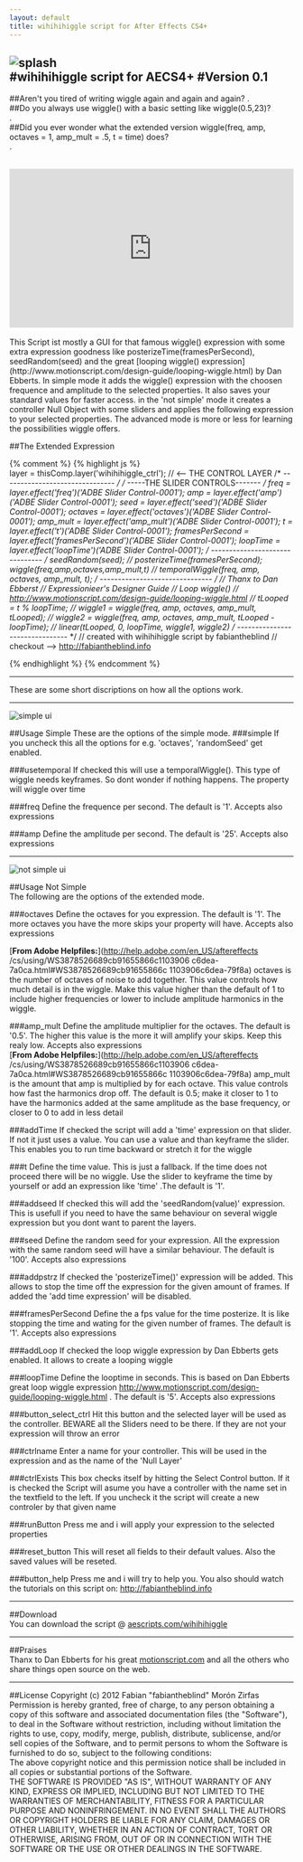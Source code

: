 ```yaml
---
layout: default
title: wihihihiggle script for After Effects CS4+
---
```

![splash](images/splash-2-plus-text.png)  
#<span id="extra">wihihihiggle script for AECS4+</span> 
#Version 0.1  
---------------------  
##Aren't you tired of writing <span id="extra">wiggle</span> again and again and again?
.  
##Do you always use wiggle() with a basic setting like <span id="extra">wiggle(0.5,23)</span>?  
.  
##Did you ever wonder what the extended version <span id="extra">wiggle(freq, amp, octaves = 1, amp_mult = .5, t = time)</span> does?  
.  
<br>
  <iframe src="http://player.vimeo.com/video/47651491" width="100%" height="281" frameborder="0" webkitAllowFullScreen mozallowfullscreen allowFullScreen></iframe>
<br>
<br>
This Script ist mostly a GUI for that famous <span id="extra">wiggle()</span> expression with some extra expression goodness like <span id="extra">posterizeTime(framesPerSecond)</span>, <span id ="extra">seedRandom(seed)</span> and the great [looping wiggle() expression](http://www.motionscript.com/design-guide/looping-wiggle.html) by Dan Ebberts. In simple mode it adds the wiggle() expression with the choosen frequence and amplitude to the selected properties. It also saves your standard values for faster access. in the 'not simple' mode it creates a controller Null Object with some sliders and applies the following expression to your selected properties. The advanced mode is more or less for learning the possibilities wiggle offers.    

##The Extended Expression

<script src="https://gist.github.com/3306278.js"> </script>  

{% comment %}
 {% highlight js %}  
 layer = thisComp.layer('wihihihiggle_ctrl'); // <-- THE CONTROL LAYER
 /* ------------------------------- */
 /* -----THE SLIDER CONTROLS------- */
 freq = layer.effect('freq')('ADBE Slider Control-0001');
 amp = layer.effect('amp')('ADBE Slider Control-0001');
 seed = layer.effect('seed')('ADBE Slider Control-0001');
 octaves = layer.effect('octaves')('ADBE Slider Control-0001');
 amp_mult = layer.effect('amp_mult')('ADBE Slider Control-0001');
 t = layer.effect('t')('ADBE Slider Control-0001');
 framesPerSecond = layer.effect('framesPerSecond')('ADBE Slider Control-0001');
 loopTime = layer.effect('loopTime')('ADBE Slider Control-0001');
 /* ------------------------------- */
 seedRandom(seed);
 // posterizeTime(framesPerSecond);
 wiggle(freq,amp,octaves,amp_mult,t)
 // temporalWiggle(freq, amp, octaves, amp_mult, t);
 /* ------------------------------- */
 // Thanx to Dan Ebberst
 // Expressionieer's Designer Guide
 // Loop wiggle()
 // http://www.motionscript.com/design-guide/looping-wiggle.html
 // tLooped = t % loopTime;
 // wiggle1 = wiggle(freq, amp, octaves, amp_mult, tLooped);
 // wiggle2 = wiggle(freq, amp, octaves, amp_mult, tLooped - loopTime);
 // linear(tLooped, 0,  loopTime, wiggle1, wiggle2)
 /* ------------------------------- */
 // created with wihihihiggle script by fabiantheblind
 // checkout --> http://fabiantheblind.info
 
 {% endhighlight %}
 {% endcomment %}
  

----------
These are some short discriptions on how all the options work.  
  
-----------------------  
  
![simple ui](images/wihihihiggle_simple_ui.png)  

##Usage Simple
These are the options of the simple mode.
###simple
If you uncheck this all the options for e.g. 'octaves', 'randomSeed' get enabled.  

###usetemporal
If checked this will use a temporalWiggle(). This type of wiggle needs keyframes. So dont wonder if nothing happens. The property will wiggle over time  

###freq
Define the frequence per second. The default is '1'. Accepts also expressions  

###amp
Define the amplitude per second. The default is '25'. Accepts also expressions  

-----------------------  

![not simple ui](images/wihihihiggle_full_ui.png)  

##Usage Not Simple  
The following are the options of the extended mode.  

###octaves
Define the octaves for you expression. The default is '1'. The more octaves you have the more skips your property will have. Accepts also expressions  

[**From Adobe Helpfiles:**](http://help.adobe.com/en_US/aftereffects
/cs/using/WS3878526689cb91655866c1103906
c6dea-7a0ca.html#WS3878526689cb91655866c
1103906c6dea-79f8a) octaves is the number of octaves of noise to add together. This value controls how much detail is in the wiggle. Make this value higher than the default of 1 to include higher frequencies or lower to include amplitude harmonics in the wiggle.  

###amp_mult
Define the amplitude multiplier for the octaves. The default is '0.5'. The higher this value is the more it will amplify your skips. Keep this realy low. Accepts also expressions   
[**From Adobe Helpfiles:**](http://help.adobe.com/en_US/aftereffects
/cs/using/WS3878526689cb91655866c1103906
c6dea-7a0ca.html#WS3878526689cb91655866c
1103906c6dea-79f8a) amp_mult is the amount that amp is multiplied by for each octave. This value controls how fast the harmonics drop off. The default is 0.5; make it closer to 1 to have the harmonics added at the same amplitude as the base frequency, or closer to 0 to add in less detail  

###addTime
If checked the script will add a 'time' expression on that slider. If not it just uses a value. You can use a value and than keyframe the slider. This enables you to run time backward or stretch it for the wiggle  

###t
Define the time value. This is just a fallback. If the time does not proceed there will be no wiggle. Use the slider to keyframe the time by yourself or add an expression like 'time' .The default is '1'.  

###addseed
If checked this will add the 'seedRandom(value)' expression. This is usefull if you need to have the same behaviour on several wiggle expression but you dont want to parent the layers.  

###seed
Define the random seed for your expression. All the expression with the same random seed will have a similar behaviour. The default is '100'. Accepts also expressions  

###addpstrz
If checked the 'posterizeTime()' expression will be added. This allows to stop the time off the expression for the given amount of frames. If added the 'add time expression' will be disabled.  

###framesPerSecond
Define the a fps value for the time posterize. It is like stopping the time and wating for the given number of frames. The default is '1'. Accepts also expressions  

###addLoop
If checked the loop wiggle expression by Dan Ebberts gets enabled. It allows to create a looping wiggle  

###loopTime
Define the looptime in seconds. This is based on Dan Ebberts great loop wiggle expression  http://www.motionscript.com/design-guide/looping-wiggle.html . The default is '5'. Accepts also expressions  

###button_select_ctrl
Hit this button and the selected layer will be used as the controller. BEWARE all the Sliders need to be there. If they are not your expression will throw an error  

###ctrlname
Enter a name for your controller. This will be used in the expression and as the name of the 'Null Layer'  

###ctrlExists
This box checks itself by hitting the Select Control button. If it is checked the Script will asume you have a controller with the name set in the textfield to the left. If you uncheck it the script will create a new controler by that given name  

###runButton
Press me and i will apply your expression to the selected properties  

###reset_button
This will reset all fields to their default values. Also the saved values will be reseted.  

###button_help
Press me and i will try to help you. You also should watch the tutorials on this script on: http://fabiantheblind.info  

---------------------  
##Download  
You can download the script @ [aescripts.com/wihihihiggle](http://aescripts.com/wihihihiggle)  

---------------------  
##Praises  
Thanx to Dan Ebberts for his great [motionscript.com](http://motionscript.com) and all the others who share things open source on the web.  

---------------------  

##License
Copyright (c)  2012 Fabian "fabiantheblind" Morón Zirfas  
Permission is hereby granted, free of charge, to any person obtaining a copy of this software and associated documentation files (the "Software"), to deal in the Software  without restriction, including without limitation the rights to use, copy, modify, merge, publish, distribute, sublicense, and/or sell copies of the Software, and to  permit persons to whom the Software is furnished to do so, subject to the following conditions:  
The above copyright notice and this permission notice shall be included in all copies or substantial portions of the Software.  
THE SOFTWARE IS PROVIDED "AS IS", WITHOUT WARRANTY OF ANY KIND, EXPRESS OR IMPLIED, INCLUDING BUT NOT LIMITED TO THE WARRANTIES OF MERCHANTABILITY, FITNESS FOR A  PARTICULAR PURPOSE AND NONINFRINGEMENT. IN NO EVENT SHALL THE AUTHORS OR COPYRIGHT HOLDERS BE LIABLE FOR ANY CLAIM, DAMAGES OR OTHER LIABILITY, WHETHER IN AN ACTION OF  CONTRACT, TORT OR OTHERWISE, ARISING FROM, OUT OF OR IN CONNECTION WITH THE SOFTWARE OR THE USE OR OTHER DEALINGS IN THE SOFTWARE.  



